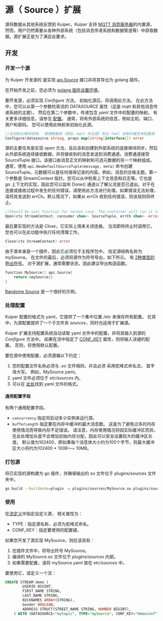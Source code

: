 # 源（ Source ）扩展 

源将数据从其他系统反馈到 Kuiper。Kuiper 支持  [MQTT 消息服务器](../rules/sources/mqtt.md)的内置源。 然而，用户仍然需要从各种外部系统（包括消息传递系统和数据管道等）中获取数据。源扩展正是为了满足此要求。

## 开发

### 开发一个源

为 Kuiper 开发源的 是实现 [api.Source](../../../xstream/api/stream.go) 接口并将其导出为 golang 插件。

在开始开发之前，您必须为 [golang 插件设置环境](overview.md#setup-the-plugin-developing-environment)。

要开发源，必须实现 _Configure_ 方法。 初始化源后，将调用此方法。 在此方法中，您可以从第一个参数检索流的 _DATASOURCE_ 属性（这是 mqtt 和其他消息传递系统的主题）。 然后在第二个参数中，传递包含 _yaml_ 文件中的配置的映射。 有关更多详细信息，请参见 [配置](#deal-with-configuration)。 通常，将有外部系统的信息，例如主机、端口、用户和密码。 您可以使用此映射来初始化此源。

```go
//在初始化期间调用。 使用数据源（例如，mqtt 的主题）和从 Yaml 读取的属性来配置源 
Configure(datasource string, props map[string]interface{}) error
```

源的主要任务是实现 _open_ 方法，且应该和创建到外部系统的连接保持同步。然后从外部系统连续接收数据，并将接收到的消息发送到消费通道。消费通道接受 SourceTuple 接口，该接口由消息正文的映射和可选元数据的另一个映射组成。通常，使用 `api.NewDefaultSourceTuple(message, meta)` 命令创建 SourceTuple。元数据可以是任何值得记录的内容。例如，消息的合格主题。第一个参数是 StreamContext 指针。您可以从中检索上下文信息和日志等。它也是 go 上下文的实现，因此您可以监听 Done() 通道以了解父流是否已退出。对于在连接或接收过程中发生的任何错误，请使用此方法进行处理。如果错误无法处理，请将其发送到 errCh。默认情况下，如果从 errCh 收到任何错误，则该规则将终止。

```go
//Should be sync function for normal case. The container will run it in go func
Open(ctx StreamContext, consumer chan<- SourceTuple, errCh chan<- error)
```

最后要实现的方法是 _Close_，它实际上用来关闭连接。 当流即将终止时调用它。 您也可以在此功能中执行任何清理工作。

```go
Close(ctx StreamContext) error
```

由于源本身是一个插件，因此它必须位于主程序包中。 给定源结构名称为 mySource。 在文件的最后，必须将源作为符号导出，如下所示。 有 [2种类型的导出符号](overview.md#plugin-development)。 对于源扩展，通常需要状态，因此建议导出构造函数。

```go
function MySource() api.Source{
    return &mySource{}
}
```

[Randome Source](../../../plugins/sources/random.go)  是一个很好的示例。

### 处理配置

Kuiper 配置的格式为 yaml，它提供了一个集中位置  _/etc_  来保存所有配置。 在其中，为源配置提供了一个子文件夹  _sources_，同时也适用于扩展源。

Kuiper 扩展支持配置系统自动读取 yaml 文件中的配置，并将其输入到源的 _Configure_ 方法中。 如果在流中指定了 [CONF_KEY](../streams.md#create-stream)  属性，则将输入该键的配置。 否则，将使用默认配置。

要在源中使用配置，必须遵循以下约定：
 1. 您的配置文件名称必须与 _.so_ 文件相同，并且必须 采用驼峰式命名法， 首字母大写。 例如，MySource.yaml。
  2. yaml 文件必须位于 _etc/sources_ 内。
  3. 可以在 [此处](../rules/sources/mqtt.md)找到 yaml 文件的格式。

#### 通用配置字段

有两个通用配置字段。

* `concurrency` 指定将启动多少实例来运行源。
* `bufferLength` 指定要在内存中缓冲的最大消息数。 这是为了避免过多的内存使用情况而导致内存不足错误。 请注意，内存使用情况将因实际缓冲区而异。 在此处增加长度不会增加初始内存分配，因此可以安全设置较大的缓冲区长度。 默认值为102400，即如果每个消息体大小约为100个字节，则最大缓冲区大小将约为102400 * 100B〜= 10MB。

### 打包源
将已实现的源构建为 go 插件，并确保输出的 so 文件位于 plugins/sources 文件夹中。

```bash
go build --buildmode=plugin -o plugins/sources/MySource.so plugins/sources/my_source.go
```

### 使用

在[流定义](../streams.md#create-stream)中指定自定义源， 相关属性为：

- TYPE：指定源名称，必须为驼峰式命名。
- CONF_KEY：指定要使用的配置键。

如果您开发了源实现 MySource，则应该具有：
1. 在插件文件中，将导出符号 MySource。
2. 编译的 MySource.so 文件位于 _plugins/sources_ 内部。
3. 如果需要配置，请将 mySource.yaml 放在 _etc/sources_ 中。

要使用它，请定义一个流：
```sql
CREATE STREAM demo (
		USERID BIGINT,
		FIRST_NAME STRING,
		LAST_NAME STRING,
		NICKNAMES ARRAY(STRING),
		Gender BOOLEAN,
		ADDRESS STRUCT(STREET_NAME STRING, NUMBER BIGINT),
	) WITH (DATASOURCE="mytopic", TYPE="mySource", CONF_KEY="democonf");
```